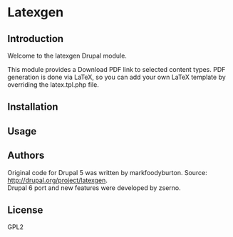 # Latexgen

## Introduction
Welcome to the latexgen Drupal module.

This module provides a Download PDF link to selected content types. 
PDF generation is done via LaTeX, so you can add your own LaTeX template
by overriding the latex.tpl.php file.

## Installation
## Usage
## Authors
Original code for Drupal 5 was written by markfoodyburton. Source: http://drupal.org/project/latexgen.  
Drupal 6 port and new features were developed by zserno.
## License
GPL2

